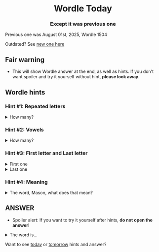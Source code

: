 <h1 align="center">
Wordle Today
</h1>

<h3 align="center">
Except it was previous one
</h3>

Previous one was August 01st, 2025, Wordle 1504

Outdated? See [new one here](README.md)

## Fair warning
- This will show Wordle answer at the end, as well as hints. If you don't want spoiler and try it yourself without hint, **please look away**.

## Wordle hints

### Hint #1: Repeated letters
<details>
  <summary>How many?</summary>
  Zero repeated letters.
</details>

### Hint #2: Vowels
<details>
  <summary>How many?</summary>
  There are 2 vowels. 
</details>

### Hint #3: First letter and Last letter
<details>
  <summary>First one</summary>
  Begins with the letter "B"
</details>
<details>
  <summary>Last one</summary>
  Ends with the letter "O"
</details>

### Hint #4: Meaning
<details>
  <summary>The word, Mason, what does that mean?</summary>
  A stringed musical instrument (chordophone), usually with a round body, a membrane-like soundboard and a fretted neck, played by plucking or strumming the strings.
</details>

## ANSWER
- Spoiler alert: If you want to try it yourself after hints, **do not open the answer**!

<details>
  <summary>The word is...</summary>
  BANJO
</details>

Want to see [today](README.md) or [tomorrow](TOMORROW.md) hints and answer?